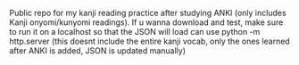 Public repo for my kanji reading practice after studying ANKI (only includes Kanji onyomi/kunyomi readings).
If u wanna download and test, make sure to run it on a localhost so that the JSON will load
can use python -m http.server
(this doesnt include the entire kanji vocab, only the ones learned after ANKI is added, JSON is updated manually)

